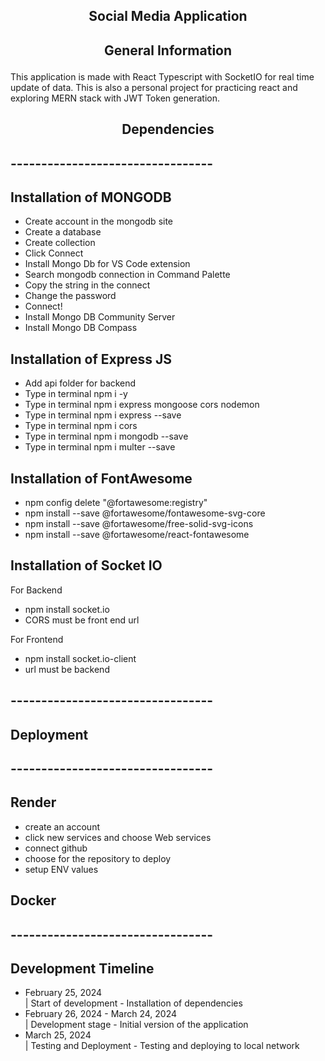 ## <p align="center">Social Media Application</p>

## <p align="center">General Information</p>
This application is made with React Typescript with SocketIO for real time update of data. This is also a personal project for practicing 
react and exploring MERN stack with JWT Token generation.

## <p align="center">Dependencies</p>
## ---------------------------------

## Installation of MONGODB

- Create account in the mongodb site
- Create a database
- Create collection
- Click Connect
- Install Mongo Db for VS Code extension
- Search mongodb connection in Command Palette
- Copy the string in the connect 
- Change the password
- Connect!
- Install Mongo DB Community Server
- Install Mongo DB Compass

## Installation of Express JS

- Add api folder for backend
- Type in terminal npm i -y
- Type in terminal npm i express mongoose cors nodemon
- Type in terminal npm i express --save
- Type in terminal npm i cors
- Type in terminal npm i mongodb --save
- Type in terminal npm i multer --save

## Installation of FontAwesome

- npm config delete "@fortawesome:registry"
- npm install --save @fortawesome/fontawesome-svg-core
- npm install --save @fortawesome/free-solid-svg-icons
- npm install --save @fortawesome/react-fontawesome

## Installation of Socket IO

For Backend
- npm install socket.io
- CORS must be front end url

For Frontend
- npm install socket.io-client
- url must be backend
## ---------------------------------

## Deployment
## ---------------------------------
## Render
- create an account 
- click new services and choose Web services
- connect github
- choose for the repository to deploy
- setup ENV values

## Docker

## ---------------------------------

## Development Timeline

<ul>
<li>February 25, 2024</li> | Start of development - Installation of dependencies
<li>February 26, 2024 - March 24, 2024</li> | Development stage - Initial version of the application
<li>March 25, 2024</li> | Testing and Deployment - Testing and deploying to local network
</ul>

